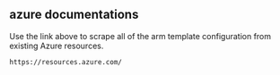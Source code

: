 ## azure documentations


Use the link above to scrape all of the arm template configuration from existing Azure resources. 

```
https://resources.azure.com/
```

